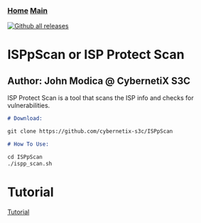 ### [Home](https://CybernetiX-S3C.github.io)   [Main](https://CybernetiX-S3C.github.io/main)
[![Github all releases](https://img.shields.io/github/downloads/Naereen/StrapDown.js/total.svg)](https://GitHub.com/Naereen/StrapDown.js/releases/)

# ISPpScan or ISP Protect Scan
## Author: John Modica @ CybernetiX S3C

ISP Protect Scan is a tool that scans the ISP info and checks for vulnerabilities.

```markdown
# Download:

git clone https://github.com/cybernetix-s3c/ISPpScan

# How To Use:

cd ISPpScan
./ispp_scan.sh

```
# Tutorial
[Tutorial](https://www.youtube.com/watch?v=ifsjSTEeKNM)
